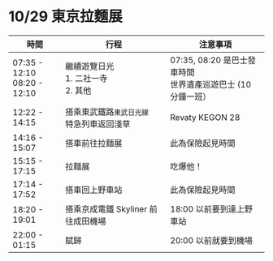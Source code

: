 # 10/29 東京拉麵展

| 時間 | 行程 | 注意事項 |
| - | - | - |
| 07:35 - 12:10 <br/> 08:20 - 12:10 | 繼續遊覽日光<br/> 1. 二社一寺 <br/> 2. 其他 | 07:35, 08:20 是巴士發車時間<br/>世界遺產巡遊巴士 (10 分鐘一班） |
| 12:22 - 14:15 | 搭乘東武鐵路`東武日光線`<br/>特急列車返回淺草 | Revaty KEGON 28 |
| 14:16 - 15:07 | 搭車前往拉麵展 | 此為保險起見時間 |
| 15:15 - 17:15 | 拉麵展 | 吃爆他！ |
| 17:14 - 17:52 | 搭車回上野車站 | 此為保險起見時間  |
| 18:20 - 19:01 | 搭乘京成電鐵 Skyliner 前往成田機場 | 18:00 以前要到達上野車站  |
| 22:00 - 01:15 | 賦歸 | 20:00 以前就要到機場 |
